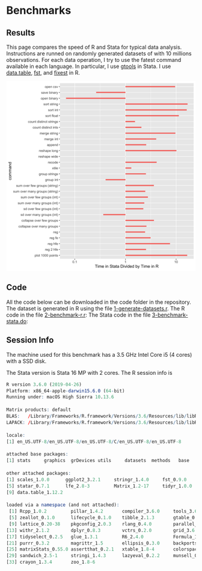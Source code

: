# Benchmarks

## Results
This page compares the speed of R and Stata for typical data analysis. Instructions are runned on randomly generated datasets of with 10 millions observations. For each data operation, I try to use the fatest command available in each language. In particular, I use [gtools](https://github.com/mcaceresb/stata-gtools) in Stata. I use [data.table](https://github.com/Rdatatable/data.table), [fst](https://github.com/fstpackage/fst), and [fixest](https://github.com/fstpackage/fixe) in R.


<img class = "img-responsive"  src="/output/1e7.png" />


## Code

All the code below can be downloaded in the code folder in the repository.
The dataset is generated in R using the file [1-generate-datasets.r](code/1-generate-datasets.r).
The R code in the file [2-benchmark-r.r](code/2-benchmark-r.r):
The Stata code in the file [3-benchmark-stata.do](code/3-benchmark-stata.do):


## Session Info 

The machine used for this benchmark has a 3.5 GHz Intel Core i5 (4 cores) with a SSD disk.

The Stata version is Stata 16 MP with 2 cores.  The R session info is 

````R
R version 3.6.0 (2019-04-26)
Platform: x86_64-apple-darwin15.6.0 (64-bit)
Running under: macOS High Sierra 10.13.6

Matrix products: default
BLAS:   /Library/Frameworks/R.framework/Versions/3.6/Resources/lib/libRblas.0.dylib
LAPACK: /Library/Frameworks/R.framework/Versions/3.6/Resources/lib/libRlapack.dylib

locale:
[1] en_US.UTF-8/en_US.UTF-8/en_US.UTF-8/C/en_US.UTF-8/en_US.UTF-8

attached base packages:
[1] stats     graphics  grDevices utils     datasets  methods   base     

other attached packages:
[1] scales_1.0.0      ggplot2_3.2.1     stringr_1.4.0     fst_0.9.0        
[5] statar_0.7.1      lfe_2.8-3         Matrix_1.2-17     tidyr_1.0.0      
[9] data.table_1.12.2

loaded via a namespace (and not attached):
 [1] Rcpp_1.0.2         pillar_1.4.2       compiler_3.6.0     tools_3.6.0       
 [5] zeallot_0.1.0      lifecycle_0.1.0    tibble_2.1.3       gtable_0.3.0      
 [9] lattice_0.20-38    pkgconfig_2.0.3    rlang_0.4.0        parallel_3.6.0    
[13] withr_2.1.2        dplyr_0.8.3        vctrs_0.2.0        grid_3.6.0        
[17] tidyselect_0.2.5   glue_1.3.1         R6_2.4.0           Formula_1.2-3     
[21] purrr_0.3.2        magrittr_1.5       ellipsis_0.3.0     backports_1.1.4   
[25] matrixStats_0.55.0 assertthat_0.2.1   xtable_1.8-4       colorspace_1.4-1  
[29] sandwich_2.5-1     stringi_1.4.3      lazyeval_0.2.2     munsell_0.5.0     
[33] crayon_1.3.4       zoo_1.8-6    
````
